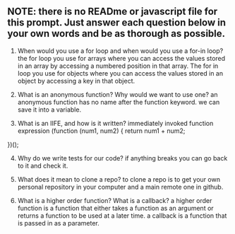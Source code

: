 ## NOTE: there is no READme or javascript file for this prompt. Just answer each question below in your own words and be as thorough as possible.

1. When would you use a for loop and when would you use a for-in loop? the for loop you use for arrays where you can access the values stored in an array by accessing a numbered position in that array. The for in loop you use for objects where you can access the values stored in an object by accessing a key in that object.

2. What is an anonymous function? Why would we want to use one? an anonymous function has no name after the function keyword. we can save it into a variable.

3. What is an IIFE, and how is it written? immediately invoked function expression (function (num1, num2) { return num1 + num2;
	
})();

4. Why do we write tests for our code? if anything breaks you can go back to it and check it.

5. What does it mean to clone a repo? to clone a repo is to get your own personal repository in your computer and a main remote one in github.

6. What is a higher order function? What is a callback?
a higher order function is a function that either takes a function as an argument or returns a function to be used at a later time. a callback is a function that is passed in as a parameter.